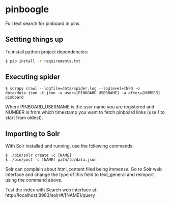 # pinboogle
Full text search for pinboard.in pins

## Settting things up

To install python project dependencies:
```sh
$ pip install -r requirements.txt
```
## Executing spider

    $ scrapy crawl --logfile=data/spider.log --loglevel=INFO -o data/data.json -t json -a user=[PINBOARD_USERNAME] -a after=[NUMBER] pinboard
   
Where PINBOARD_USERNAME is the user name you are registered and NUMBER is from which timestamp you want to fetch pinboard links (use 1 to start from oldest).

## Importing to Solr

With Solr installed and running, use the following commands:

    $ ./bin/solr create -c [NAME]
    $ ./bin/post -c [NAME] path/to/data.json

Solr can complain about html_content filed being immense. Go to Solr web interface and change the type of this field to text_general and reimport using the command above.

Test the index with Search web interface at: http://localhost:8983/solr/#/[NAME]/query

